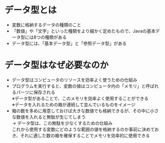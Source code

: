 # データ型とは
- 変数に格納するデータの種類のこと
- 「数値」や「文字」といった種類をより細かく定めたもので、Javaの基本データ型には8つの種類がある
- データ型には、「基本データ型」と「参照データ型」がある

# データ型はなぜ必要なのか
- データ型はコンピュータのリソースを効率よく使うための仕組み
- プログラムを実行すると、変数の値はコンピュータ内の「メモリ」と呼ばれるパーツに保存される  
  ※データ型があることで、このメモリを効率よく使用することができる  
  ※データを入れるための箱が連続して並んでいるものをイメージ  
- 箱の数を多めに用意しておけば大きな数値でも格納できるが、その中に小さな数値を入れると無駄が生じてしまう  
  → データ型は、この無駄を少なくするための仕組み  
    これから使用する変数にどのような範囲の値を格納するのか事前に決めておき、それに適した数の箱を確保することでメモリを効率的に使用できる
